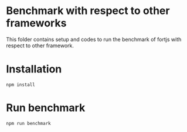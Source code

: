 # Benchmark with respect to other frameworks

This folder contains setup and codes to run the benchmark of fortjs with respect to other framework.

# Installation

`npm install`

# Run benchmark

```
npm run benchmark
```
